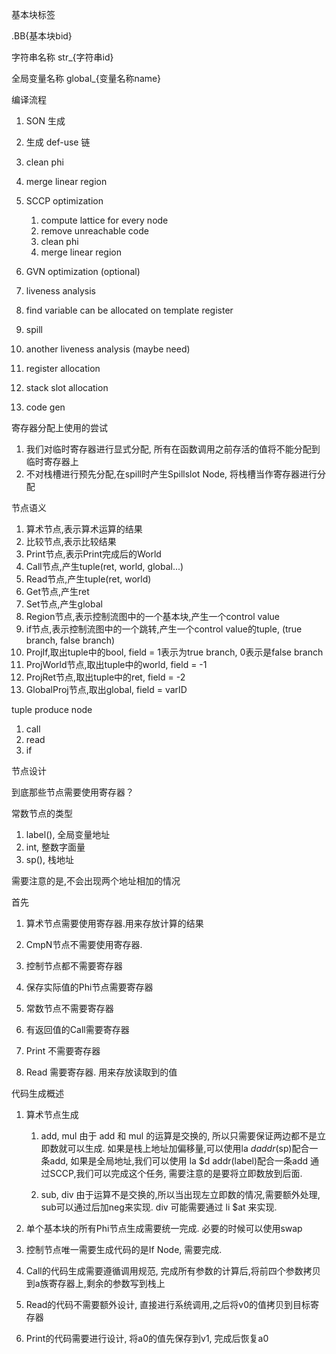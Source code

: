 
基本块标签

.BB{基本块bid}


字符串名称
str_{字符串id}

全局变量名称
global_{变量名称name}


编译流程
1. SON 生成
2. 生成 def-use 链
3. clean phi
4. merge linear region

5. SCCP optimization
    1. compute lattice for every node
    2. remove unreachable code
    3. clean phi
    4. merge linear region
    
6. GVN optimization (optional)

7. liveness analysis

8. find variable can be allocated on template register

9. spill

10. another liveness analysis (maybe need)

11. register allocation

12. stack slot allocation

13. code gen


寄存器分配上使用的尝试
1. 我们对临时寄存器进行显式分配, 所有在函数调用之前存活的值将不能分配到临时寄存器上
2. 不对栈槽进行预先分配,在spill时产生Spillslot Node, 将栈槽当作寄存器进行分配

节点语义
1. 算术节点,表示算术运算的结果
2. 比较节点,表示比较结果
3. Print节点,表示Print完成后的World
4. Call节点,产生tuple(ret, world, global...)
5. Read节点,产生tuple(ret, world)
6. Get节点,产生ret
7. Set节点,产生global
8. Region节点,表示控制流图中的一个基本块,产生一个control value
8. if节点,表示控制流图中的一个跳转,产生一个control value的tuple, (true branch, false branch)
8. ProjIf,取出tuple中的bool, field = 1表示为true branch, 0表示是false branch
8. ProjWorld节点,取出tuple中的world, field = -1
9. ProjRet节点,取出tuple中的ret, field = -2
10. GlobalProj节点,取出global, field = varID

tuple produce node
1. call 
2. read
3. if



节点设计

到底那些节点需要使用寄存器？

常数节点的类型
1. label(), 全局变量地址
2. int, 整数字面量
3. sp(), 栈地址

需要注意的是,不会出现两个地址相加的情况

首先
1. 算术节点需要使用寄存器.用来存放计算的结果

2. CmpN节点不需要使用寄存器.

3. 控制节点都不需要寄存器

4. 保存实际值的Phi节点需要寄存器

5. 常数节点不需要寄存器

6. 有返回值的Call需要寄存器

7. Print 不需要寄存器

8. Read 需要寄存器. 用来存放读取到的值

代码生成概述

1. 算术节点生成
    1. add, mul 由于 add 和 mul 的运算是交换的, 所以只需要保证两边都不是立即数就可以生成.
       如果是栈上地址加偏移量,可以使用la $d addr($sp)配合一条add, 如果是全局地址,我们可以使用
       la $d addr(label)配合一条add
       通过SCCP,我们可以完成这个任务, 需要注意的是要将立即数放到后面.
    
    2. sub, div 由于运算不是交换的,所以当出现左立即数的情况,需要额外处理, sub可以通过后加neg来实现.
       div 可能需要通过 li $at 来实现.
    
      
2. 单个基本块的所有Phi节点生成需要统一完成.
必要的时候可以使用swap

3. 控制节点唯一需要生成代码的是If Node, 需要完成.

4. Call的代码生成需要遵循调用规范, 完成所有参数的计算后,将前四个参数拷贝到a族寄存器上,剩余的参数写到栈上

5. Read的代码不需要额外设计, 直接进行系统调用,之后将v0的值拷贝到目标寄存器
6. Print的代码需要进行设计, 将a0的值先保存到v1, 完成后恢复a0

